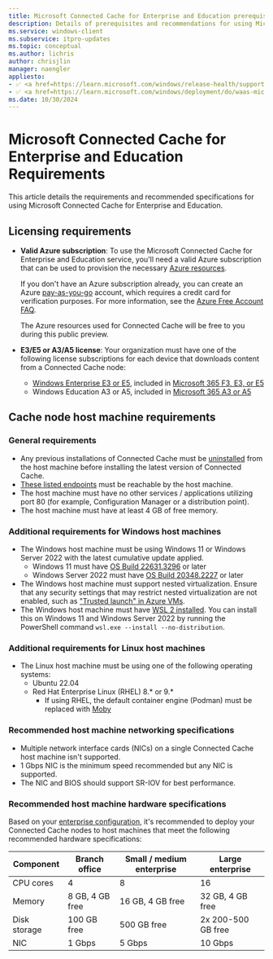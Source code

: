 ```yaml
---
title: Microsoft Connected Cache for Enterprise and Education prerequisites
description: Details of prerequisites and recommendations for using Microsoft Connected Cache for Enterprise and Education.
ms.service: windows-client
ms.subservice: itpro-updates
ms.topic: conceptual
ms.author: lichris
author: chrisjlin
manager: naengler
appliesto: 
- ✅ <a href=https://learn.microsoft.com/windows/release-health/supported-versions-windows-client target=_blank>Windows 11</a>
- ✅ <a href=https://learn.microsoft.com/windows/deployment/do/waas-microsoft-connected-cache target=_blank>Microsoft Connected Cache for Enterprise and Education</a>
ms.date: 10/30/2024
---
```


# Microsoft Connected Cache for Enterprise and Education Requirements

This article details the requirements and recommended specifications for using Microsoft Connected Cache for Enterprise and Education.

## Licensing requirements

- **Valid Azure subscription**: To use the Microsoft Connected Cache for Enterprise and Education service, you'll need a valid Azure subscription that can be used to provision the necessary [Azure resources](/azure/cloud-adoption-framework/govern/resource-consistency/resource-access-management).

    If you don't have an Azure subscription already, you can create an Azure [pay-as-you-go](https://azure.microsoft.com/offers/ms-azr-0003p/) account, which requires a credit card for verification purposes. For more information, see the [Azure Free Account FAQ](https://azure.microsoft.com/free/free-account-faq/).

    The Azure resources used for Connected Cache will be free to you during this public preview.

- **E3/E5 or A3/A5 license**: Your organization must have one of the following license subscriptions for each device that downloads content from a Connected Cache node:

    - [Windows Enterprise E3 or E5](/windows/whats-new/windows-licensing#windows-11-enterprise), included in [Microsoft 365 F3, E3, or E5](https://www.microsoft.com/microsoft-365/enterprise/microsoft365-plans-and-pricing?msockid=32c407b43d5968050f2b13443c746916)
    - Windows Education A3 or A5, included in [Microsoft 365 A3 or A5](https://www.microsoft.com/education/products/microsoft-365?msockid=32c407b43d5968050f2b13443c746916#Education-plans)

## Cache node host machine requirements

### General requirements

- Any previous installations of Connected Cache must be [uninstalled](mcc-ent-uninstall-cache-node.md) from the host machine before installing the latest version of Connected Cache.
- [These listed endpoints](delivery-optimization-endpoints.md) must be reachable by the host machine.
- The host machine must have no other services / applications utilizing port 80 (for example, Configuration Manager or a distribution point).
- The host machine must have at least 4 GB of free memory.

### Additional requirements for Windows host machines

- The Windows host machine must be using Windows 11 or Windows Server 2022 with the latest cumulative update applied.
    - Windows 11 must have [OS Build 22631.3296](https://support.microsoft.com/topic/march-12-2024-kb5035853-os-builds-22621-3296-and-22631-3296-a69ac07f-e893-4d16-bbe1-554b7d9dd39b) or later
    - Windows Server 2022 must have [OS Build 20348.2227](https://support.microsoft.com/topic/january-9-2024-kb5034129-os-build-20348-2227-6958a36f-efaf-4ef5-a576-c5931072a89a) or later
- The Windows host machine must support nested virtualization. Ensure that any security settings that may restrict nested virtualization are not enabled, such as ["Trusted launch" in Azure VMs](/azure/virtual-machines/trusted-launch-portal).
- The Windows host machine must have [WSL 2 installed](/windows/wsl/install#install-wsl-command). You can install this on Windows 11 and Windows Server 2022 by running the PowerShell command `wsl.exe --install --no-distribution`.

### Additional requirements for Linux host machines

- The Linux host machine must be using one of the following operating systems:
    - Ubuntu 22.04
    - Red Hat Enterprise Linux (RHEL) 8.* or 9.*
        - If using RHEL, the default container engine (Podman) must be replaced with [Moby](https://github.com/moby/moby#readme)

### Recommended host machine networking specifications

- Multiple network interface cards (NICs) on a single Connected Cache host machine isn't supported.
- 1 Gbps NIC is the minimum speed recommended but any NIC is supported.
- The NIC and BIOS should support SR-IOV for best performance.

### Recommended host machine hardware specifications

Based on your [enterprise configuration](mcc-ent-edu-overview.md), it's recommended to deploy your Connected Cache nodes to host machines that meet the following recommended hardware specifications:

| Component | Branch office | Small / medium enterprise | Large enterprise |
| --- | --- | --- | --- |
| CPU cores | 4 | 8 | 16 |
| Memory | 8 GB, 4 GB free | 16 GB, 4 GB free | 32 GB, 4 GB free |
| Disk storage | 100 GB free  | 500 GB free | 2x 200-500 GB free |
| NIC | 1 Gbps | 5 Gbps | 10 Gbps |
